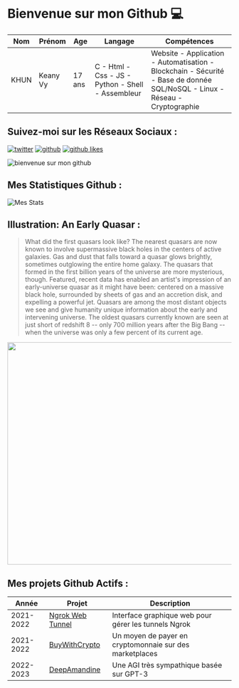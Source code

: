 # Bienvenue sur mon Github 💻
| Nom | Prénom | Age | Langage | Compétences |
|---  |---     |---  |---      |---
| KHUN | Keany Vy | 17 ans | C - Html - Css - JS - Python - Shell - Assembleur | Website - Application - Automatisation - Blockchain - Sécurité - Base de donnée SQL/NoSQL - Linux - Réseau - Cryptographie |

## Suivez-moi sur les Réseaux Sociaux :
[![twitter](https://img.shields.io/twitter/follow/thisiskeanyvy?style=social)](https://twitter.com/thisiskeanyvy)
[![github](https://img.shields.io/github/followers/thisiskeanyvy?style=social)](https://github.com/thisiskeanyvy?tab=followers)
[![github likes](https://img.shields.io/github/stars/thisiskeanyvy?style=social)](https://github.com/thisiskeanyvy)

![bienvenue sur mon github](https://thisiskeanyvy-hosting.pages.dev/banner.gif)

## Mes Statistiques Github :
![Mes Stats](https://github-readme-stats.vercel.app/api?username=thisiskeanyvy&show_icons=true&theme=radical)

## Illustration: An Early Quasar :

> What did the first quasars look like?  The nearest quasars are now known to involve supermassive black holes in the centers of active galaxies.  Gas and dust that falls toward a quasar glows brightly, sometimes outglowing the entire home galaxy.  The quasars that formed in the first billion years of the universe are more mysterious, though. Featured, recent data has enabled an artist's impression of an early-universe quasar as it might have been: centered on a massive black hole, surrounded by sheets of gas and an accretion disk, and expelling a powerful jet. Quasars are among the most distant objects we see and give humanity unique information about the early and intervening universe. The oldest quasars currently known are seen at just short of redshift 8 -- only 700 million years after the Big Bang -- when the universe was only a few percent of its current age.

<img src='https://apod.nasa.gov/apod/image/2202/Quasar_EsoKormesser_1080.jpg' width="800" height="500"/>

## Mes projets Github Actifs :
| Année | Projet | Description |
|---   |---     |---          |
| 2021-2022 | [Ngrok Web Tunnel](https://github.com/thisiskeanyvy/ngrok-web-manager) | Interface graphique web pour gérer les tunnels Ngrok |
| 2021-2022 | [BuyWithCrypto](https://github.com/BuyWithCrypto) | Un moyen de payer en cryptomonnaie sur des marketplaces |
| 2022-2023 | [DeepAmandine](https://github.com/BuyWithCrypto/deep-amandine) | Une AGI très sympathique basée sur GPT-3 |
